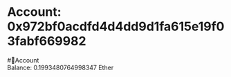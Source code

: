 
Account: 0x972bf0acdfd4d4dd9d1fa615e19f03fabf669982
===================================================
  
#📜Account  
Balance: 0.1993480764998347 Ether
